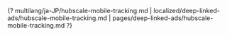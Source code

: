 {? multilang/ja-JP/hubscale-mobile-tracking.md | localized/deep-linked-ads/hubscale-mobile-tracking.md | pages/deep-linked-ads/hubscale-mobile-tracking.md ?}
